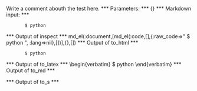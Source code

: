 Write a comment abouth the test here.
*** Parameters: ***
{}
*** Markdown input: ***

           $ python       



*** Output of inspect ***
md_el(:document,[md_el(:code,[],{:raw_code=>"       $ python       ", :lang=>nil},[])],{},[])
*** Output of to_html ***
<pre><code>       $ python       </code></pre>
*** Output of to_latex ***
\begin{verbatim}       $ python       \end{verbatim}
*** Output of to_md ***

*** Output of to_s ***

